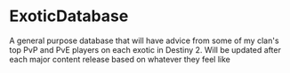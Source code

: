# ExoticDatabase

A general purpose database that will have advice from some of my clan's top PvP and PvE players on each exotic in Destiny 2. Will be updated after each major content release based on whatever they feel like
